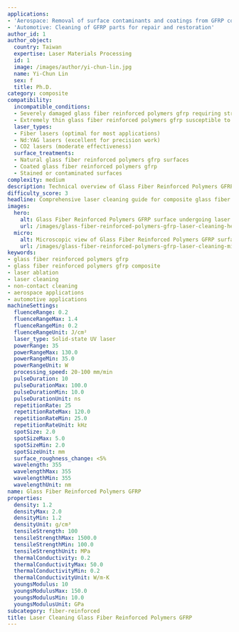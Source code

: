 ```yaml
---
applications:
- 'Aerospace: Removal of surface contaminants and coatings from GFRP components'
- 'Automotive: Cleaning of GFRP parts for repair and restoration'
author_id: 1
author_object:
  country: Taiwan
  expertise: Laser Materials Processing
  id: 1
  image: /images/author/yi-chun-lin.jpg
  name: Yi-Chun Lin
  sex: f
  title: Ph.D.
category: composite
compatibility:
  incompatible_conditions:
  - Severely damaged glass fiber reinforced polymers gfrp requiring structural repair
  - Extremely thin glass fiber reinforced polymers gfrp susceptible to thermal damage
  laser_types:
  - Fiber lasers (optimal for most applications)
  - Nd:YAG lasers (excellent for precision work)
  - CO2 lasers (moderate effectiveness)
  surface_treatments:
  - Natural glass fiber reinforced polymers gfrp surfaces
  - Coated glass fiber reinforced polymers gfrp
  - Stained or contaminated surfaces
complexity: medium
description: Technical overview of Glass Fiber Reinforced Polymers GFRP laser cleaning applications and parameters
difficulty_score: 3
headline: Comprehensive laser cleaning guide for composite glass fiber reinforced polymers gfrp
images:
  hero:
    alt: Glass Fiber Reinforced Polymers GFRP surface undergoing laser cleaning showing precise contamination removal
    url: /images/glass-fiber-reinforced-polymers-gfrp-laser-cleaning-hero.jpg
  micro:
    alt: Microscopic view of Glass Fiber Reinforced Polymers GFRP surface after laser cleaning showing detailed surface structure
    url: /images/glass-fiber-reinforced-polymers-gfrp-laser-cleaning-micro.jpg
keywords:
- glass fiber reinforced polymers gfrp
- glass fiber reinforced polymers gfrp composite
- laser ablation
- laser cleaning
- non-contact cleaning
- aerospace applications
- automotive applications
machineSettings:
  fluenceRange: 0.2
  fluenceRangeMax: 1.4
  fluenceRangeMin: 0.2
  fluenceRangeUnit: J/cm²
  laser_type: Solid-state UV laser
  powerRange: 35
  powerRangeMax: 130.0
  powerRangeMin: 35.0
  powerRangeUnit: W
  processing_speed: 20-100 mm/min
  pulseDuration: 10
  pulseDurationMax: 100.0
  pulseDurationMin: 10.0
  pulseDurationUnit: ns
  repetitionRate: 25
  repetitionRateMax: 120.0
  repetitionRateMin: 25.0
  repetitionRateUnit: kHz
  spotSize: 2.0
  spotSizeMax: 5.0
  spotSizeMin: 2.0
  spotSizeUnit: mm
  surface_roughness_change: <5%
  wavelength: 355
  wavelengthMax: 355
  wavelengthMin: 355
  wavelengthUnit: nm
name: Glass Fiber Reinforced Polymers GFRP
properties:
  density: 1.2
  densityMax: 2.0
  densityMin: 1.2
  densityUnit: g/cm³
  tensileStrength: 100
  tensileStrengthMax: 1500.0
  tensileStrengthMin: 100.0
  tensileStrengthUnit: MPa
  thermalConductivity: 0.2
  thermalConductivityMax: 50.0
  thermalConductivityMin: 0.2
  thermalConductivityUnit: W/m·K
  youngsModulus: 10
  youngsModulusMax: 150.0
  youngsModulusMin: 10.0
  youngsModulusUnit: GPa
subcategory: fiber-reinforced
title: Laser Cleaning Glass Fiber Reinforced Polymers GFRP
---
```

